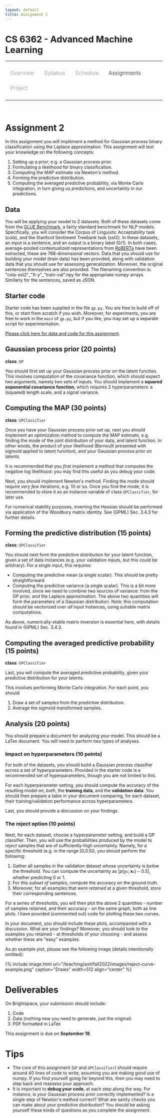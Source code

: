 ```yaml
---
layout: default
title: Assignment 2
---
```


<style>
.topnav {
  overflow: hidden;
  background-color: #fdfdfd;
}

.topnav a {
  float: left;
  color: #aaaaaa;
  text-align: center;
  padding: 14px 16px;
  text-decoration: none;
  font-size: 17px;
}

.topnav a:hover {
  color: #555555;
}

.topnav a.active {
  color: #555555;
}
</style>

<script type="text/x-mathjax-config">
  MathJax.Hub.Config({
    tex2jax: {inlineMath: [["$","$"],["\\(","\\)"]]}
  });
</script>
<script type="text/javascript" src="https://cdnjs.cloudflare.com/ajax/libs/mathjax/2.7.0/MathJax.js?config=TeX-AMS_CHTML"></script>

# CS 6362 - Advanced Machine Learning

---

<div class='topnav'>
  <a href="/teaching/aml/fall2022">Overview</a>
  <a href="/teaching/aml/fall2022/syllabus">Syllabus</a>
  <a href="/teaching/aml/fall2022/schedule">Schedule</a>
  <a class='active' href="/teaching/aml/fall2022/assignments">Assignments</a>
  <a href="/teaching/aml/fall2022/project">Project</a>
</div>

---

<br>

# Assignment 2

In this assignment you will implement a method for Gaussian process binary classification using the Laplace approximation. This assignment will test your knowledge on the following concepts:
1. Setting up a prior, e.g. a Gaussian process prior.
2. Formulating a likelihood for binary classification.
3. Computing the MAP estimate via Newton's method.
4. Forming the predictive distribution.
5. Computing the averaged predictive probability, via Monte Carlo integration, in turn giving us predictions, and uncertainty in our predictions.

## Data

You will be applying your model to 2 datasets. Both of these datasets come from the [GLUE Benchmark](https://gluebenchmark.com/), a fairly standard benchmark for NLP models. Specifically, you will consider the Corpus of Linguistic Acceptability task (cola), and the Stanford Sentiment Treebank task (sst2). In these datasets, an input is a sentence, and an output is a binary label (0/1). In both cases, average-pooled contextualized representations from [RoBERTa](https://www.cs.princeton.edu/~danqic/papers/roberta_paper.pdf) have been extracted, these are 768-dimensional vectors. Data that you should use for building your model (train data) has been provided, along with validation data that you should use for assessing generalization. Moreover, the original sentences themselves are also provided. The filenaming convention is: "cola-sst2"\_"X-y"\_"train-val".npy for the appropriate numpy arrays. Similarly for the sentences, saved as JSON.

## Starter code

Starter code has been supplied in the file `gp.py`. You are free to build off of this, or start from scratch if you wish. Moreover, for experiments, you are free to work in the `main` of `gp.py`, but if you like, you may set up a separate script for experimentation.

[Please click here for data and code for this assignment](https://vanderbilt.box.com/s/o5lc87koimku31yx2l0tac1pcls5h1py).

## Gaussian process prior (20 points)

**class**: `GP`

You should first set up your Gaussian process prior on the latent function. This involves computation of the covariance function, which should expect two arguments, namely two sets of inputs. You should implement a **squared exponential covariance function**, which requires 2 hyperparameters: a (squared) length scale, and a signal variance.

## Computing the MAP (30 points)

**class**: `GPClassifier`

Once you have your Gaussian process prior set up, next you should implement an optimization method to compute the MAP estimate, e.g. finding the mode of the joint distribution of your data, and latent function. In other words, the product of your likelihood (Bernoulli presented with sigmoid applied to latent function), and your Gaussian process prior on latents.

It is recommended that you _first_ implement a method that computes the negative log likelihood: you may find this useful as you debug your code.

Next, you should implement Newton's method. Finding the mode should require _very few_ iterations, e.g. 10 or so. Once you find the mode, it is recommended to store it as an instance variable of class `GPClassifier`, for later use.

For numerical stability purposes, inverting the Hessian should be performed via application of the Woodbury matrix identity. See (GPML) Sec. 3.4.3 for further details.

## Forming the predictive distribution (15 points)

**class**: `GPClassifier`

You should next form the predictive distribution for your latent function, given a set of data instances (e.g. your validation inputs, but this could be arbitrary). For a _single_ input, this requires:
* Computing the predictive mean (a single scalar). This should be pretty straightforward.
* Computing the predictive variance (a single scalar). This is a bit more involved, since we need to combine two sources of variance: from the GP prior, _and_ the Laplace approximation.
The above two quantities will form the parameters of a Gaussian distribution. Note: this computation should be vectorized over _all_ input instances, using suitable matrix computations.

As above, numerically-stable matrix inversion is essential here, with details found in (GPML) Sec. 3.4.3.

## Computing the averaged predictive probability (15 points)

**class**: `GPClassifier`

Last, you will compute the averaged predictive probability, given your predictive distribution for your latents.

This involves performing Monte Carlo integration. For each point, you should:
1. Draw a set of samples from the predictive distribution.
2. Average the sigmoid-transformed samples.

## Analysis (20 points)

You should prepare a document for analyzing your model. This should be a LaTex document. You will need to perform two types of analyses.

### Impact on hyperparameters (10 points)

For both of the datasets, you should build a Gaussian process classifier across a set of hyperparameters. Provided in the starter code is a recommended set of hyperparameters, though you are not limited to this.

For each hyperparameter setting, you should compute the accuracy of the resulting model on, _both_, the **training data**, and the **validation data**. You should then prepare a table in your document comparing, for each dataset, their training/validation performance across hyperparameters.

Last, you should provide a discussion on your findings.

### The reject option (10 points)

Next, for each dataset, choose a hyperparameter setting, and build a GP classifier. Then, you will use the probabilities produced by the model to _reject_ samples that are of sufficiently-high uncertainty. Namely, for a specific threshold (e.g. in the range [0,0.5]), you should perform the following:

1. Gather all samples in the validation dataset whose uncertainty is _below_ the threshold. You can compute the uncertainty as $|p(y_* ; \mathbf{x}_*) - 0.5|$, whether predicting 0 or 1.
2. For _this subset of samples_, compute the accuracy on the ground truth.
3. Moreover, for all examples that were _retained_ at a given threshold, store their corresponding sentences.

For a series of thresholds, you will then plot the above 2 quantities - number of samples retained, and their accuracy - on the same graph, both as line plots. I have provided (commented out) code for plotting these two curves.

In your document, you should include these plots, accompanied with a discussion. What are your findings? Moreover, you should look to the examples you retained - at thresholds of your choosing - and assess whether these are "easy" examples.

As an example plot, please see the following image (details intentionally omitted):

{% include image.html url="/teaching/aml/fall2022/images/reject-curve-example.png" caption="Draws" width=512 align="center" %}

# Deliverables

On Brightspace, your submission should include:
1. Code
2. Data (nothing new you need to generate, just the original)
3. PDF formatted in LaTex

This assignment is due on **September 19**.

# Tips

* The core of this assignment (`GP` and `GPClassifier`) should require around 40 lines of code to write, assuming you are making good use of numpy. If you find yourself going far beyond this, then you may need to step back and reassess your approach.
* It is important to **debug your code**, at each step along the way. For instance, is your Gaussian process prior correctly implemented? Is a single step of Newton's method correct? What are sanity checks you can make about your predictive distribution? You should be asking yourself these kinds of questions as you complete the assignment.
